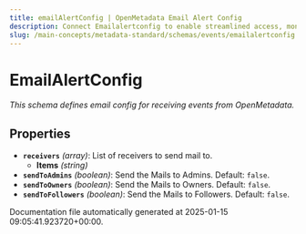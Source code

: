 ```yaml
---
title: emailAlertConfig | OpenMetadata Email Alert Config
description: Connect Emailalertconfig to enable streamlined access, monitoring, or search of enterprise data using secure and scalable integrations.
slug: /main-concepts/metadata-standard/schemas/events/emailalertconfig
---
```


# EmailAlertConfig

*This schema defines email config for receiving events from OpenMetadata.*

## Properties

- **`receivers`** *(array)*: List of receivers to send mail to.
  - **Items** *(string)*
- **`sendToAdmins`** *(boolean)*: Send the Mails to Admins. Default: `false`.
- **`sendToOwners`** *(boolean)*: Send the Mails to Owners. Default: `false`.
- **`sendToFollowers`** *(boolean)*: Send the Mails to Followers. Default: `false`.


Documentation file automatically generated at 2025-01-15 09:05:41.923720+00:00.
